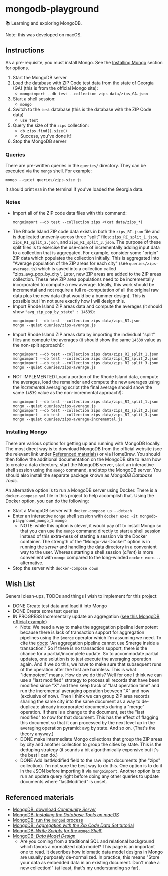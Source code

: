 # mongodb-playground

📚 Learning and exploring MongoDB.

Note: this was developed on macOS.

## Instructions

As a pre-requisite, you must install Mongo. See the [Installing Mongo](#installing-mongo) section for options.

1. Start the MongoDB server
1. Load the database with ZIP Code test data from the state of Georgia (GA) (this is from the official Mongo site):
   * `mongoimport --db test --collection zips data/zips_GA.json`
1. Start a shell session:
   * `mongo`
1. Switch to the `test` database (this is the database with the ZIP Code data)
   * `use test`
1. Query the size of the `zips` collection:
   * `db.zips.find().size()`
   * Success, you've done it!
1. Stop the MongoDB server

### Queries

There are pre-written queries in the `queries/` directory. They can be executed via the `mongo` shell. For example:

```
mongo --quiet queries/zips-size.js
```

It should print `635` in the terminal if you've loaded the Georgia data.

### Notes

* Import all of the ZIP code data files with this command:
  ```
  mongoimport --db test --collection zips <(cat data/zips_*)
  ```
* The Rhode Island ZIP code data exists in both the `zips_RI.json` file and is duplicated unevenly across three "split"
  files: `zips_RI_split_1.json`, `zips_RI_split_2.json`, and `zips_RI_split_3.json`. The purpose of these split files is
  to exercise the use-case of incrementally adding input data to a collection that is aggregated. For example, consider
  some "origin" ZIP data which populates the collection initially. This is aggregated into "Average population of the
  ZIP areas for each city" (see `queries/zips-average.js`) which is saved into a collection called "zips_avg_pop_by_city".
  Later, new ZIP areas are added to the ZIP areas collection. These new ZIP area populations need to be incrementally
  incorporated to compute a new average. Ideally, this work should be incremental and not require a full re-computation
  of all the original raw data plus the new data (that would be a bummer design). This is possible but I'm not sure
  exactly how I will design this.
* Import Rhode Island ZIP areas data and compute the averages (it should show `"avg_zip_pop_by_state" : 14539`):
  ```
  mongoimport --db test --collection zips data/zips_RI.json
  mongo --quiet queries/zips-average.js
  ```
* Import Rhode Island ZIP areas data by importing the individual "split" files and compute the averages (it should show
  the same `14539` value as the non-split approach!):
  ```
  mongoimport --db test --collection zips data/zips_RI_split_1.json
  mongoimport --db test --collection zips data/zips_RI_split_2.json
  mongoimport --db test --collection zips data/zips_RI_split_3.json
  mongo --quiet queries/zips-average.js
  ```
* NOT IMPLEMENTED
  Load a portion of the Rhode Island data, compute the averages, load the remainder and compute the new averages using
  the *incremental* averaging script (the final average should show the same `14539` value as the non-incremental approach!):
  ```
  mongoimport --db test --collection zips data/zips_RI_split_1.json
  mongo --quiet queries/zips-average.js
  mongoimport --db test --collection zips data/zips_RI_split_2.json
  mongoimport --db test --collection zips data/zips_RI_split_3.json
  mongo --quiet queries/zips-average-incremental.js
  ```  

### Installing Mongo

There are various options for getting up and running with MongoDB locally. The most direct way is to download MongoDB
from the official website (see the relevant link under [Referenced materials](#referenced-materials)) or via HomeBrew. You
should then follow the additional documentation on the MongoDB site to learn how to create a data directory, start the
MongoDB server, start an interactive shell session using the `mongo` command, and stop the MongoDB server. You should also
install the separate package known as *MongoDB Database Tools*.

An alternative option is to run a MongoDB server using Docker. There is a `docker-compose.yml` file in this project to help
accomplish that. Using the Docker option, you can do the following:

* Start a MongoDB server with `docker-compose up --detach`
* Enter an interactive `mongo` shell session with `docker exec -it mongodb-playground_mongo_1 mongo`
  * NOTE: while this option is clever, it would pay off to install Mongo so that you can use the `mongo` command directly
    to start a shell session instead of this extra-ness of starting a session via the Docker container. The strength of
    the "Mongo-via-Docker" option is in running the *server* and handling the data directory in a convenient way to the user.
    Whereas starting a shell session (*client*) is more convenient with `mongo` compared to the long-winded `docker exec...` alternative. 
* Stop the server with `docker-compose down`

## Wish List

General clean-ups, TODOs and things I wish to implement for this project:

* DONE Create test data and load it into Mongo
* DONE Create some test queries
* IN PROGRESS Incrementally update an aggregation ([see this MongoDB official example](https://docs.mongodb.com/manual/tutorial/perform-incremental-map-reduce/))
  * Note: We need a way to make the aggregation pipeline idempotent because there is lack of transaction support
    for aggregation pipelines using the `$merge` operator which I'm assuming we need. To cite the [docs](https://docs.mongodb.com/manual/reference/operator/aggregation/merge/#pipe._S_merge):
    "An aggregation pipeline cannot use $merge inside a transaction." So if there is no transaction support, there is the
    chance for a partial/incomplete update. So to accommodate partial updates, one solution is to just execute the averaging
    operation again. And if we do this, we have to make sure that subsequent runs of the operation after the first are harmless.
    This is what "idempotent" means. How do we do this? Well for one I think we can use a "last modified" strategy to process all
    records that have been modified since "X" and then keep track of "last operation time" and run the incremental averaging operation 
    between "X" and now (exclusive of now). Then I think we can group ZIP area records sharing the same city into the same document
    as a way to de-duplicate already incorporated documents during a "merge" operation. If there is a change to the document, set the
    "last modified" to now for that document. This has the effect of flagging this document so that it can processed by
    the next level up in the averaging operation pyramid: avg by state. And so on. (That's the theory anyway.)
  * DONE make intermediate Mongo collections that group the ZIP areas by city and another collection to group the
    cities by state. This is the deduping strategy (it sounds a bit algorithmically expensive but it's the best I can do.)
  * DONE Add lastModified field to the raw input documents (the "zips" collection). I'm not sure the best way to do this. One option
    is to do it in the JSON before importing it via `mongoimport`. Another option is to run an update query right before doing
    any other queries to update documents where "lastModified" is unset.

## Referenced materials

* [MongoDB: download *Community Server*](https://www.mongodb.com/try/download/community)
* [MongoDB: *Installing the Database Tools on macOS*](https://docs.mongodb.com/database-tools/installation/installation-macos/)
* [MongoDB: run the `mongod` process](https://docs.mongodb.com/manual/tutorial/manage-mongodb-processes/)
* [MongoDB: *Aggregation with the Zip Code Data Set* tutorial](https://docs.mongodb.com/manual/tutorial/aggregation-zip-code-data-set/)
* [MongoDB: *Write Scripts for the `mongo` Shell*`](https://docs.mongodb.com/manual/tutorial/write-scripts-for-the-mongo-shell/)
* [MongoDB: *Data Model Design*](https://docs.mongodb.com/manual/core/data-model-design)
  * Are you coming from a traditional SQL and relational background which favors a normalized data model? This page is
    an important one to read. It describes how idiomatic data model designs in Mongo are usually purposely de-normalized.
    In practice, this means "Store your data as embedded data in an existing document. Don't make a new collection!" (at
    least, that's my understanding so far).
    
